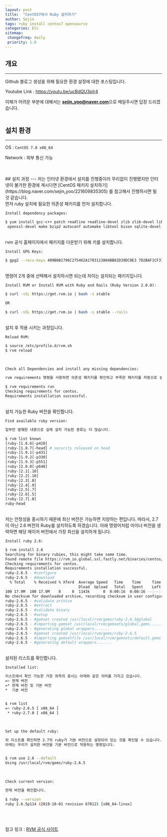```yaml
---
layout: post
title:  "CentOS7에서 Ruby 설치하기"
author: Sejin
tags: ruby install centos7 opensource
categories: Etc
sitemap:
 changefreq: daily
 priority: 1.0
---
```


## 개요
---
Github 블로그 생성을 위해 필요한 환경 설정에 대한 포스팅입니다.

Youtube Link : https://youtu.be/ucBdQU3pIr4


이해가 어려운 부분에 대해서는 **sejin_yoo@naver.com**으로 메일주시면 답장 드리겠습니다.
<br>
<br> 
## 설치 환경
---
OS : `CentOS 7.8 x86_64`

Network : 외부 통신 가능
  
  <br>
<br>
## 설치 과정
---
저는 인터넷 환경에서 설치를 진행중이라 무리없이 진행됐지만 인터넷이 불가한 환경에 계시다면 [CentOS 패키지 설치하기](https://blog.naver.com/sejin_yoo/221609835305) 를  참고해서 진행하시면 될 것 같습니다.
  
<br>
먼저 ruby 설치에 필요한 의존성 패키지를 먼저 설치합니다. 
<br>
  
`Install dependency packages:` 

```bash
$ yum install gcc-c++ patch readline readline-devel zlib zlib-devel libffi-devel \
 openssl-devel make bzip2 autoconf automake libtool bison sqlite-devel -y
```
 
<br>
rvm 공식 홈페이지에서 패키지를 다운받기 위해 키를 설치합니다.
<br>

`Install GPG Keys:`

```bash
$ gpg2 --recv-keys 409B6B1796C275462A1703113804BB82D39DC0E3 7D2BAF1CF37B13E2069D6956105BD0E739499BDB
```
 
<br>
명령어 2개 중에 선택해서 설치하시면 되는데 차이는 설치되는 패키지입니다.
<br>

`Install RVM or Install RVM with Ruby and Rails (Ruby Version 2.0.0):`

```bash
$ curl -sSL https://get.rvm.io | bash -s stable

OR

$ curl -sSL https://get.rvm.io | bash -s stable --rails
```
<br>
설치 후 적용 시키는 과정입니다.
<br>

`Reload RVM:`

```bash
$ source /etc/profile.d/rvm.sh
$ rvm reload
```
 <br>


`Check all Dependencies and install any missing dependencies:`

```bash
rvm requirements 명령을 사용하면 의존성 패키지를 확인하고 부족한 패키지를 자동으로 설치합니다.

$ rvm requirements run
Checking requirements for centos.
Requirements installation successful.
```
<br> 
설치 가능한 Ruby 버전을 확인합니다.
<br>

`Find available ruby version:`

```bash
일부만 발췌한 내용으로 실제 설치 가능한 종류는 더 많습니다.

$ rvm list known
[ruby-]1.8.6[-p420]
[ruby-]1.8.7[-head] # security released on head
[ruby-]1.9.1[-p431]
[ruby-]1.9.2[-p330]
[ruby-]1.9.3[-p551]
[ruby-]2.0.0[-p648]
[ruby-]2.1[.10]
[ruby-]2.2[.10]
[ruby-]2.3[.8]
[ruby-]2.4[.9]
[ruby-]2.5[.7]
[ruby-]2.6[.5]
[ruby-]2.7[.0]
ruby-head
```
 <br>
저는 안정성을 중시하기 때문에 최신 버전은 가능하면 지양하는 편입니다.
따라서, 2.7이 아닌 2.6 버전의 Ruby를 설치하도록 하겠습니다.
아래 명령어처럼 마이너 버전을 생략하면 해당 메이저 버전에서 가장 최신을 설치하게 됩니다.
<br>

`Install ruby 2.6:`

```bash
$ rvm install 2.6
Searching for binary rubies, this might take some time.
Found remote file https://rvm_io.global.ssl.fastly.net/binaries/centos/7/x86_64/ruby-2.6.5.tar.bz2
Checking requirements for centos.
Requirements installation successful.
ruby-2.6.5 - #configure
ruby-2.6.5 - #download
  % Total    % Received % Xferd  Average Speed   Time    Time     Time  Current
                                 Dload  Upload   Total   Spent    Left  Speed
100 17.9M  100 17.9M    0     0  1143k      0  0:00:16  0:00:16 --:--:-- 1796k
No checksum for downloaded archive, recording checksum in user configuration.
ruby-2.6.5 - #validate archive
ruby-2.6.5 - #extract
ruby-2.6.5 - #validate binary
ruby-2.6.5 - #setup
ruby-2.6.5 - #gemset created /usr/local/rvm/gems/ruby-2.6.5@global
ruby-2.6.5 - #importing gemset /usr/local/rvm/gemsets/global.gems..................................
ruby-2.6.5 - #generating global wrappers.......
ruby-2.6.5 - #gemset created /usr/local/rvm/gems/ruby-2.6.5
ruby-2.6.5 - #importing gemsetfile /usr/local/rvm/gemsets/default.gems evaluated to empty gem list
ruby-2.6.5 - #generating default wrappers.......
```
 <br>
설치된 리스트를 확인합니다.
<br>

`Installed list:`
```bash
리스트에서 확인 가능한 가장 좌측의 표시는 아래와 같은 의미를 가지고 있습니다.
=> 현재 버전
=* 현재 버전 및 기본 버전
*  기본 버전


$ rvm list
=> ruby-2.6.5 [ x86_64 ]
 * ruby-2.7.0 [ x86_64 ]
```

<br> 


`Set up the default ruby:`
```bash
위 리스트를 확인하면 2.7의 ruby가 기본 버전으로 설정되어 있는 것을 확인할 수 있습니다.
아래는 우리가 설치한 버전을 기본 버전으로 적용하는 명령입니다.


$ rvm use 2.6 --default
Using /usr/local/rvm/gems/ruby-2.6.5
```

<br> 


`Check current version:`

```bash
현재 버전을 확인합니다.

$ ruby --version
ruby 2.6.5p114 (2019-10-01 revision 67812) [x86_64-linux]
```
 
<br>
<br>

참고 링크 : [RVM 공식 사이트](https://rvm.io/)
